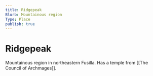 ```yaml
---
title: Ridgepeak
Blurb: Mountainous region
Type: Place
publish: true
---
```

# Ridgepeak

Mountainous region in northeastern Fusilla. Has a temple from [[The Council of Archmages]]. 